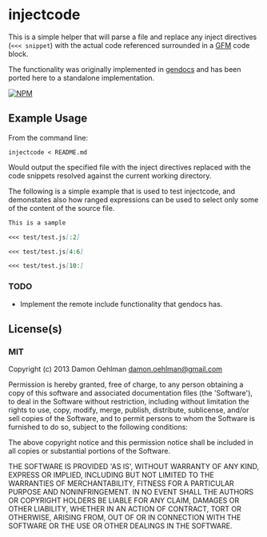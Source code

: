 # injectcode

This is a simple helper that will parse a file and replace any inject
directives (`<<< snippet`) with the actual code referenced surrounded in
a [GFM](http://github.github.com/github-flavored-markdown/) code block.

The functionality was originally implemented in
[gendocs](https://github.com/DamonOehlman/gendocs) and has been ported
here to a standalone implementation.


[![NPM](https://nodei.co/npm/injectcode.png)](https://nodei.co/npm/injectcode/)


## Example Usage

From the command line:

```
injectcode < README.md
```

Would output the specified file with the inject directives replaced with
the code snippets resolved against the current working directory.

The following is a simple example that is used to test injectcode, and
demonstates also how ranged expressions can be used to select only
some of the content of the source file.

```md
This is a sample

<<< test/test.js[:2]

<<< test/test.js[4:6]

<<< test/test.js[10:]
```

### TODO

- Implement the remote include functionality that gendocs has.

## License(s)

### MIT

Copyright (c) 2013 Damon Oehlman <damon.oehlman@gmail.com>

Permission is hereby granted, free of charge, to any person obtaining
a copy of this software and associated documentation files (the
'Software'), to deal in the Software without restriction, including
without limitation the rights to use, copy, modify, merge, publish,
distribute, sublicense, and/or sell copies of the Software, and to
permit persons to whom the Software is furnished to do so, subject to
the following conditions:

The above copyright notice and this permission notice shall be
included in all copies or substantial portions of the Software.

THE SOFTWARE IS PROVIDED 'AS IS', WITHOUT WARRANTY OF ANY KIND,
EXPRESS OR IMPLIED, INCLUDING BUT NOT LIMITED TO THE WARRANTIES OF
MERCHANTABILITY, FITNESS FOR A PARTICULAR PURPOSE AND NONINFRINGEMENT.
IN NO EVENT SHALL THE AUTHORS OR COPYRIGHT HOLDERS BE LIABLE FOR ANY
CLAIM, DAMAGES OR OTHER LIABILITY, WHETHER IN AN ACTION OF CONTRACT,
TORT OR OTHERWISE, ARISING FROM, OUT OF OR IN CONNECTION WITH THE
SOFTWARE OR THE USE OR OTHER DEALINGS IN THE SOFTWARE.
